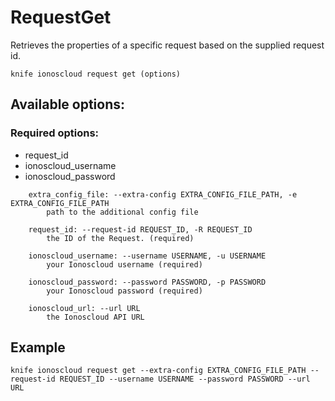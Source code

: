# RequestGet

Retrieves the properties of a specific request based on the supplied request id.

```text
knife ionoscloud request get (options)
```

## Available options:

### Required options:

* request\_id
* ionoscloud\_username
* ionoscloud\_password

```text
    extra_config_file: --extra-config EXTRA_CONFIG_FILE_PATH, -e EXTRA_CONFIG_FILE_PATH
        path to the additional config file

    request_id: --request-id REQUEST_ID, -R REQUEST_ID
        the ID of the Request. (required)

    ionoscloud_username: --username USERNAME, -u USERNAME
        your Ionoscloud username (required)

    ionoscloud_password: --password PASSWORD, -p PASSWORD
        your Ionoscloud password (required)

    ionoscloud_url: --url URL
        the Ionoscloud API URL

```
## Example

```text
knife ionoscloud request get --extra-config EXTRA_CONFIG_FILE_PATH --request-id REQUEST_ID --username USERNAME --password PASSWORD --url URL
```
